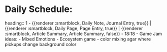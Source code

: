 # Daily Schedule:
heading:: 1
	- {{renderer :smartblock, Daily Note, Journal Entry, true}} | {{renderer :smartblock, Daily Page, Page Entry, true}} | {{renderer :smartblock, Article Summary, Article Summary, false}}
	- 18:18
		- Game Jam ideas:
			- Mixed Emotions
			- Ecosystem game
			- color mixing agar where pickups change background color